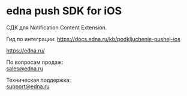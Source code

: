 # edna push SDK for iOS

СДК для Notification Content Extension.

Гид по интеграции: https://docs.edna.ru/kb/podkljuchenie-pushej-ios

https://edna.ru/

По вопросам продаж:<br>
sales@edna.ru

Техническая поддержка:<br>
support@edna.ru
